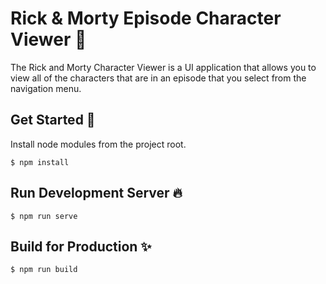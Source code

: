 
  # Rick & Morty Episode Character Viewer 📝  

  The Rick and Morty Character Viewer is a UI application that allows you to view all of the characters that are in an episode that you select from the navigation menu.
  
  ## Get Started 🚀  
  Install node modules from the project root.

  ```$ npm install```
  
  ## Run Development Server 🔥  
  ```$ npm run serve```
      
  ## Build for Production ✨  
  ```$ npm run build```
  